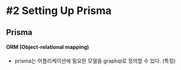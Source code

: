 # #2 Setting Up Prisma

## Prisma

#### ORM (Object-relational mapping)

- prisma는 어플리케이션에 필요한 모델을 graphql로 정의할 수 있다. (특징)
